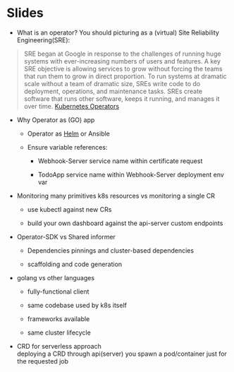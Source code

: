 # Slides

- What is an operator?
You should picturing as a (virtual) Site Reliability Engineering(SRE):  
> SRE began at Google in response to the challenges of running huge systems with ever-increasing numbers of users and features. A key SRE objective is allowing services to grow without forcing the teams that run them to grow in direct proportion. To run systems at dramatic scale without a team of dramatic size, SREs write code to do deployment, operations, and maintenance tasks. SREs create software that runs other software, keeps it running, and manages it over time. [Kubernetes Operators](http://shop.oreilly.com/product/0636920234357.do)

- Why Operator as (GO) app  

  - Operator as [Helm](https://github.com/Kong/kong-operator) or Ansible

  - Ensure variable references:

      - Webhook-Server service name within certificate request

      - TodoApp service name within Webhook-Server deployment env var

- Monitoring many primitives k8s resources vs monitoring a single CR
  
  - use kubectl against new CRs

  - build your own dashboard against the api-server custom endpoints

- Operator-SDK vs Shared informer
  
  - Dependencies pinnings and cluster-based dependencies

  - scaffolding and code generation

- golang vs other languages

  - fully-functional client

  - same codebase used by k8s itself

  - frameworks available

  - same cluster lifecycle

- CRD for serverless approach  
deploying a CRD through api(server) you spawn a pod/container just for the requested job
